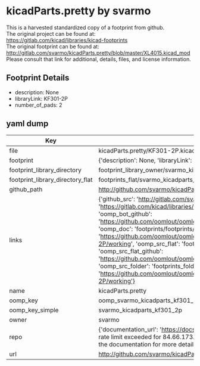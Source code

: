 # kicadParts.pretty by svarmo  
This is a harvested standardized copy of a footprint from github.  
The original project can be found at:  
https://gitlab.com/kicad/libraries/kicad-footprints  
The original footprint can be found at:
http://gitlab.com/svarmo/kicadParts.pretty/blob/master/XL4015.kicad_mod
Please consult that link for additional, details, files, and license information.  
## Footprint Details
* description: None  
* libraryLink: KF301-2P  
* number_of_pads: 2  
## yaml dump  
| Key | Value |  
| --- | --- |  
| file | kicadParts.pretty/KF301-2P.kicad_mod |  
| footprint | {'description': None, 'libraryLink': 'KF301-2P', 'number_of_pads': 2} |  
| footprint_library_directory | footprint_library_owner/svarmo_kicadParts.pretty |  
| footprint_library_directory_flat | footprints_flat/svarmo_kicadparts_kf301_2p/working |  
| github_path | http://github.com/svarmo/kicadParts.pretty/blob/master/KF301-2P.kicad_mod |  
| links | {'github_src': 'http://gitlab.com/svarmo/kicadParts.pretty/blob/master/XL4015.kicad_mod', 'github_src_repo': 'https://gitlab.com/kicad/libraries/kicad-footprints', 'oomp_bot': 'footprints/svarmo_kicadparts_kf301_2p/working', 'oomp_bot_github': 'https://github.com/oomlout/oomlout_oomp_footprint_bot/tree/main/footprints/svarmo_kicadparts_kf301_2p/working', 'oomp_doc': 'footprints/footprints/svarmo/kicadParts/KF301-2P/working/', 'oomp_doc_github': 'https://github.com/oomlout/oomlout_oomp_footprint_doc/tree/main/footprints/footprints/svarmo/kicadParts/KF301-2P/working', 'oomp_src_flat': 'footprints_flat/footprints_flat/svarmo_kicadparts_kf301_2p/working', 'oomp_src_flat_github': 'https://github.com/oomlout/oomlout_oomp_footprint_src/tree/main/footprints_flat/svarmo_kicadparts_kf301_2p/working', 'oomp_src_folder': 'footprints_folder/footprints_folder/svarmo/kicadParts/KF301-2P/working', 'oomp_src_folder_github': 'https://github.com/oomlout/oomlout_oomp_footprint_src/tree/main/footprints_folder/svarmo/kicadParts/KF301-2P/working'} |  
| name | kicadParts.pretty |  
| oomp_key | oomp_svarmo_kicadparts_kf301_2p |  
| oomp_key_simple | svarmo_kicadparts_kf301_2p |  
| owner | svarmo |  
| repo | {'documentation_url': 'https://docs.github.com/rest/overview/resources-in-the-rest-api#rate-limiting', 'message': "API rate limit exceeded for 84.66.173.59. (But here's the good news: Authenticated requests get a higher rate limit. Check out the documentation for more details.)"} |  
| url | http://github.com/svarmo/kicadParts.pretty |  

